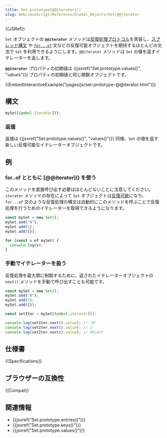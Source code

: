 ```yaml
---
title: Set.prototype[@@iterator]()
slug: Web/JavaScript/Reference/Global_Objects/Set/@@iterator
---
```


{{JSRef}}

`Set` オブジェクトの **`@@iterator`** メソッドは[反復処理プロトコル](/ja/docs/Web/JavaScript/Reference/Iteration_protocols)を実装し、[スプレッド構文](/ja/docs/Web/JavaScript/Reference/Operators/Spread_syntax) や [`for...of`](/ja/docs/Web/JavaScript/Reference/Statements/for...of) 文などの反復可能オブジェクトを期待するほとんどの文法で `Set` を利用できるようにします。`@@iterator` メソッドは `Set` の値を返すイテレーターを返します。

**`@@iterator`** プロパティの初期値は {{jsxref("Set.prototype.values()", "values")}} プロパティの初期値と同じ関数オブジェクトです。

{{EmbedInteractiveExample("pages/js/set-prototype-@@iterator.html")}}

## 構文

```js
mySet[Symbol.iterator]();
```

### 返値

返値は {{jsxref("Set.prototype.values()", "values()")}} 同様、`Set` の値を返す新しい反復可能なイテレーターオブジェクトです。

## 例

### for..of とともに \[@@iterator]\() を使う

このメソッドを直接呼び出す必要はほとんどないことに注意してください。`iterator` メソッドの存在によって `Set` オブジェクトは[反復可能](/ja/docs/Web/JavaScript/Reference/Iteration_protocols#反復可能プロトコル)になり、`for...of` 文のような反復処理の構文は自動的にこのメソッドを呼ぶことで反復処理を行うためのイテレーターを取得できるようになります。

```js
const mySet = new Set();
mySet.add("0");
mySet.add(1);
mySet.add({});

for (const v of mySet) {
  console.log(v);
}
```

### 手動でイテレーターを扱う

反復処理を最大限に制御するために、返されたイテレーターオブジェクトの `next()` メソッドを手動で呼び出すことも可能です。

```js
const mySet = new Set();
mySet.add("0");
mySet.add(1);
mySet.add({});

const setIter = mySet[Symbol.iterator]();

console.log(setIter.next().value); // "0"
console.log(setIter.next().value); // 1
console.log(setIter.next().value); // Object
```

## 仕様書

{{Specifications}}

## ブラウザーの互換性

{{Compat}}

## 関連情報

- {{jsxref("Set.prototype.entries()")}}
- {{jsxref("Set.prototype.keys()")}}
- {{jsxref("Set.prototype.values()")}}
